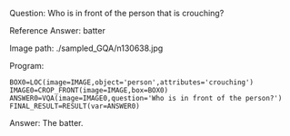 Question: Who is in front of the person that is crouching?

Reference Answer: batter

Image path: ./sampled_GQA/n130638.jpg

Program:

```
BOX0=LOC(image=IMAGE,object='person',attributes='crouching')
IMAGE0=CROP_FRONT(image=IMAGE,box=BOX0)
ANSWER0=VQA(image=IMAGE0,question='Who is in front of the person?')
FINAL_RESULT=RESULT(var=ANSWER0)
```
Answer: The batter.


